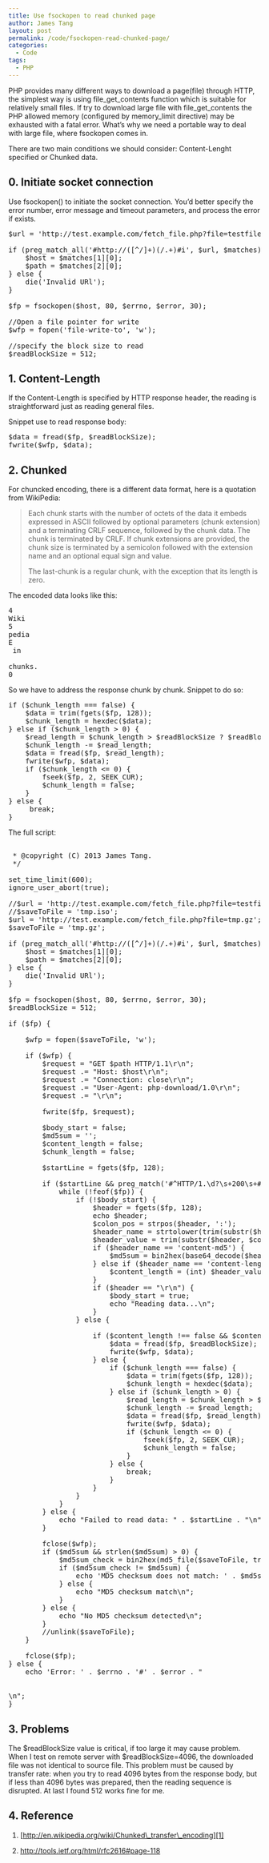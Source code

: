 ```yaml
---
title: Use fsockopen to read chunked page
author: James Tang
layout: post
permalink: /code/fsockopen-read-chunked-page/
categories:
  - Code
tags:
  - PHP
---
```

PHP provides many different ways to download a page(file) through HTTP, the simplest way is using file\_get\_contents function which is suitable for relatively small files. If try to download large file with file\_get\_contents the PHP allowed memory (configured by memory_limit directive) may be exhausted with a fatal error. What&#8217;s why we need a portable way to deal with large file, where fsockopen comes in.

There are two main conditions we should consider: Content-Lenght specified or Chunked data.

## 0. Initiate socket connection

Use fsockopen() to initiate the socket connection. You&#8217;d better specify the error number, error message and timeout parameters, and process the error if exists.

<pre class="brush: php">$url = 'http://test.example.com/fetch_file.php?file=testfile.iso';

if (preg_match_all('#http://([^/]+)(/.+)#i', $url, $matches)) {
    $host = $matches[1][0];
    $path = $matches[2][0];
} else {
    die('Invalid URl');
}

$fp = fsockopen($host, 80, $errno, $error, 30);

//Open a file pointer for write
$wfp = fopen('file-write-to', 'w');

//specify the block size to read
$readBlockSize = 512;
</pre>

## 1. Content-Length

If the Content-Length is specified by HTTP response header, the reading is straightforward just as reading general files.

Snippet use to read response body:

<pre class="brush: php">$data = fread($fp, $readBlockSize);
fwrite($wfp, $data);
</pre>

## 2. Chunked

For chuncked encoding, there is a different data format, here is a quotation from WikiPedia: 

> Each chunk starts with the number of octets of the data it embeds expressed in ASCII followed by optional parameters (chunk extension) and a terminating CRLF sequence, followed by the chunk data. The chunk is terminated by CRLF. If chunk extensions are provided, the chunk size is terminated by a semicolon followed with the extension name and an optional equal sign and value.
> 
> The last-chunk is a regular chunk, with the exception that its length is zero. 

The encoded data looks like this:

<pre class="brush:plain">4
Wiki
5
pedia
E
 in

chunks.
0
</pre>

So we have to address the response chunk by chunk. Snippet to do so:

<pre class="brush: php">if ($chunk_length === false) {
    $data = trim(fgets($fp, 128));
    $chunk_length = hexdec($data);
} else if ($chunk_length > 0) {
    $read_length = $chunk_length > $readBlockSize ? $readBlockSize : $chunk_length;
    $chunk_length -= $read_length;
    $data = fread($fp, $read_length);
    fwrite($wfp, $data);
    if ($chunk_length &lt;= 0) {
        fseek($fp, 2, SEEK_CUR);
        $chunk_length = false;
    }
} else {
     break;
}
</pre>

The full script:

<pre class="brush: php; collapse:true"><?php
/**
 * Download file with fsockopen
 * 
 * @see http://tangobean.com
 * @author James Tang<fwsous@gmail.com>
 * @copyright (C) 2013 James Tang.
 */

set_time_limit(600);
ignore_user_abort(true);

//$url = 'http://test.example.com/fetch_file.php?file=testfile.iso';
//$saveToFile = 'tmp.iso';
$url = 'http://test.example.com/fetch_file.php?file=tmp.gz';
$saveToFile = 'tmp.gz';

if (preg_match_all('#http://([^/]+)(/.+)#i', $url, $matches)) {
    $host = $matches[1][0];
    $path = $matches[2][0];
} else {
    die('Invalid URl');
}

$fp = fsockopen($host, 80, $errno, $error, 30);
$readBlockSize = 512;

if ($fp) {

    $wfp = fopen($saveToFile, 'w');

    if ($wfp) {
        $request = "GET $path HTTP/1.1\r\n";
        $request .= "Host: $host\r\n";
        $request .= "Connection: close\r\n";
        $request .= "User-Agent: php-download/1.0\r\n";
        $request .= "\r\n";

        fwrite($fp, $request);

        $body_start = false;
        $md5sum = '';
        $content_length = false;
        $chunk_length = false;

        $startLine = fgets($fp, 128);

        if ($startLine &#038;&#038; preg_match('#^HTTP/1.\d?\s+200\s+#', $startLine)) {
            while (!feof($fp)) {
                if (!$body_start) {
                    $header = fgets($fp, 128);
                    echo $header;
                    $colon_pos = strpos($header, ':');
                    $header_name = strtolower(trim(substr($header, 0, $colon_pos)));
                    $header_value = trim(substr($header, $colon_pos+1)); 
                    if ($header_name == 'content-md5') {
                        $md5sum = bin2hex(base64_decode($header_value));
                    } else if ($header_name == 'content-length') {
                        $content_length = (int) $header_value;
                    }
                    if ($header == "\r\n") {
                        $body_start = true;
                        echo "Reading data...\n";
                    }
                } else {

                    if ($content_length !== false &#038;&#038; $content_length > 0) {
                        $data = fread($fp, $readBlockSize);
                        fwrite($wfp, $data);
                    } else {
                        if ($chunk_length === false) {
                            $data = trim(fgets($fp, 128));
                            $chunk_length = hexdec($data);
                        } else if ($chunk_length > 0) {
                            $read_length = $chunk_length > $readBlockSize ? $readBlockSize : $chunk_length;
                            $chunk_length -= $read_length;
                            $data = fread($fp, $read_length);
                            fwrite($wfp, $data);
                            if ($chunk_length &lt;= 0) {
                                fseek($fp, 2, SEEK_CUR);
                                $chunk_length = false;
                            }
                        } else {
                            break;
                        }
                    }
                }
            }
        } else {
            echo "Failed to read data: " . $startLine . "\n";
        }

        fclose($wfp);
        if ($md5sum &#038;&#038; strlen($md5sum) > 0) {
            $md5sum_check = bin2hex(md5_file($saveToFile, true));
            if ($md5sum_check != $md5sum) {
                echo 'MD5 checksum does not match: ' . $md5sum_check . "\n";
            } else {
                echo "MD5 checksum match\n";
            }
        } else {
            echo "No MD5 checksum detected\n";
        }
        //unlink($saveToFile);
    }

    fclose($fp);
} else {
    echo 'Error: ' . $errno . '#' . $error . "

<br />\n";
}
</pre>

## 3. Problems

The $readBlockSize value is critical, if too large it may cause problem. When I test on remote server with $readBlockSize=4096, the downloaded file was not identical to source file. This problem must be caused by transfer rate: when you try to read 4096 bytes from the response body, but if less than 4096 bytes was prepared, then the reading sequence is disrupted. At last I found 512 works fine for me.

## 4. Reference

1. [http://en.wikipedia.org/wiki/Chunked\_transfer\_encoding][1]

2. <http://tools.ietf.org/html/rfc2616#page-118>

 [1]: http://en.wikipedia.org/wiki/Chunked_transfer_encoding